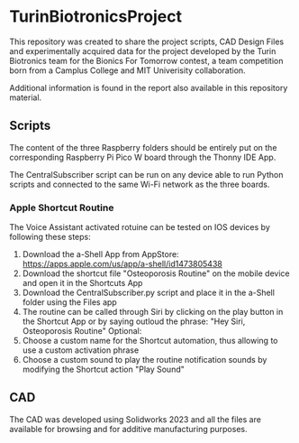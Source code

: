 # TurinBiotronicsProject

This repository was created to share the project scripts, CAD Design Files and experimentally acquired data for the project developed by the Turin Biotronics team for the Bionics For Tomorrow contest, a team competition born from a Camplus College and MIT Univerisity collaboration.

Additional information is found in the report also available in this repository material.

## Scripts
The content of the three Raspberry folders should be entirely put on the corresponding Raspberry Pi Pico W board through the Thonny IDE App.

The CentralSubscriber script can be run on any device able to run Python scripts and connected to the same Wi-Fi network as the three boards.

### Apple Shortcut Routine
The Voice Assistant activated rotuine can be tested on IOS devices by following these steps:
1. Download the a-Shell App from AppStore: https://apps.apple.com/us/app/a-shell/id1473805438
2. Download the shortcut file "Osteoporosis Routine" on the mobile device and open it in the Shortcuts App
3. Download the CentralSubscriber.py script and place it in the a-Shell folder using the Files app
4. The routine can be called through Siri by clicking on the play button in the Shortcut App or by saying outloud the phrase: "Hey Siri, Osteoporosis Routine"
Optional:
5. Choose a custom name for the Shortcut automation, thus allowing to use a custom activation phrase
6. Choose a custom sound to play the routine notification sounds by modifying the Shortcut action "Play Sound" 


## CAD
The CAD was developed using Solidworks 2023 and all the files are available for browsing and for additive manufacturing purposes.

##
